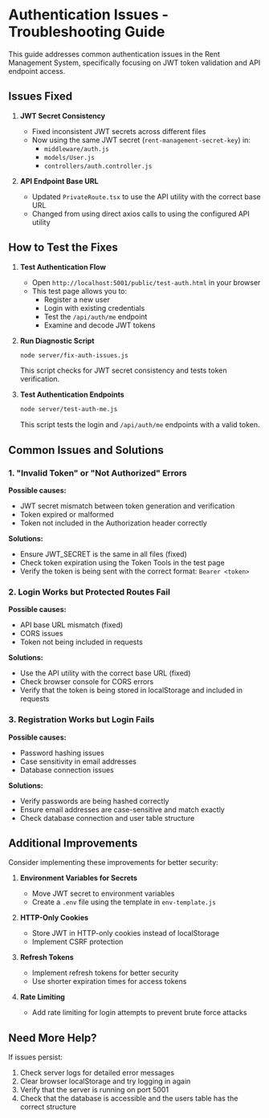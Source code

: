 # Authentication Issues - Troubleshooting Guide

This guide addresses common authentication issues in the Rent Management System, specifically focusing on JWT token validation and API endpoint access.

## Issues Fixed

1. **JWT Secret Consistency**
   - Fixed inconsistent JWT secrets across different files
   - Now using the same JWT secret (`rent-management-secret-key`) in:
     - `middleware/auth.js`
     - `models/User.js`
     - `controllers/auth.controller.js`

2. **API Endpoint Base URL**
   - Updated `PrivateRoute.tsx` to use the API utility with the correct base URL
   - Changed from using direct axios calls to using the configured API utility

## How to Test the Fixes

1. **Test Authentication Flow**
   - Open `http://localhost:5001/public/test-auth.html` in your browser
   - This test page allows you to:
     - Register a new user
     - Login with existing credentials
     - Test the `/api/auth/me` endpoint
     - Examine and decode JWT tokens

2. **Run Diagnostic Script**
   ```bash
   node server/fix-auth-issues.js
   ```
   This script checks for JWT secret consistency and tests token verification.

3. **Test Authentication Endpoints**
   ```bash
   node server/test-auth-me.js
   ```
   This script tests the login and `/api/auth/me` endpoints with a valid token.

## Common Issues and Solutions

### 1. "Invalid Token" or "Not Authorized" Errors

**Possible causes:**
- JWT secret mismatch between token generation and verification
- Token expired or malformed
- Token not included in the Authorization header correctly

**Solutions:**
- Ensure JWT_SECRET is the same in all files (fixed)
- Check token expiration using the Token Tools in the test page
- Verify the token is being sent with the correct format: `Bearer <token>`

### 2. Login Works but Protected Routes Fail

**Possible causes:**
- API base URL mismatch (fixed)
- CORS issues
- Token not being included in requests

**Solutions:**
- Use the API utility with the correct base URL (fixed)
- Check browser console for CORS errors
- Verify that the token is being stored in localStorage and included in requests

### 3. Registration Works but Login Fails

**Possible causes:**
- Password hashing issues
- Case sensitivity in email addresses
- Database connection issues

**Solutions:**
- Verify passwords are being hashed correctly
- Ensure email addresses are case-sensitive and match exactly
- Check database connection and user table structure

## Additional Improvements

Consider implementing these improvements for better security:

1. **Environment Variables for Secrets**
   - Move JWT secret to environment variables
   - Create a `.env` file using the template in `env-template.js`

2. **HTTP-Only Cookies**
   - Store JWT in HTTP-only cookies instead of localStorage
   - Implement CSRF protection

3. **Refresh Tokens**
   - Implement refresh tokens for better security
   - Use shorter expiration times for access tokens

4. **Rate Limiting**
   - Add rate limiting for login attempts to prevent brute force attacks

## Need More Help?

If issues persist:

1. Check server logs for detailed error messages
2. Clear browser localStorage and try logging in again
3. Verify that the server is running on port 5001
4. Check that the database is accessible and the users table has the correct structure 